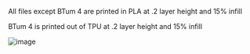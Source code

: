 All files except BTum 4 are printed in PLA at .2 layer height and 15% infill

BTum 4 is printed out of TPU at .2 layer height and 15% infill

![image](https://github.com/user-attachments/assets/00bb458f-0048-4d7e-8fcd-53942f160e08)
